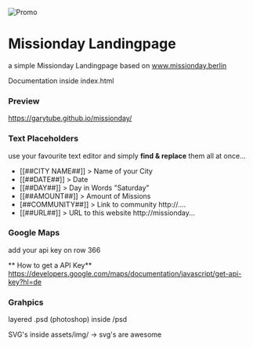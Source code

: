 ![Promo](https://missionday.berlin/md-promo.jpg)
# Missionday Landingpage #
a simple Missionday Landingpage based on www.missionday.berlin

Documentation inside index.html

### Preview ###
https://garytube.github.io/missionday/

### Text Placeholders ###
use your favourite text editor and simply **find & replace** them all at once...

+ [[##CITY NAME##]] > Name of your City
+ [[##DATE##]] > Date 
+ [[##DAY##]] > Day in Words "Saturday"
+ [[##AMOUNT##]] > Amount of Missions
+ [##COMMUNITY##]] > Link to community http://....
+ [[##URL##]] > URL to this website http://missionday...


### Google Maps ####
add your api key on row 366

** How to get a API Key**
https://developers.google.com/maps/documentation/javascript/get-api-key?hl=de


### Grahpics ###

layered .psd (photoshop) inside  /psd

SVG's inside assets/img/  -> svg's are awesome
